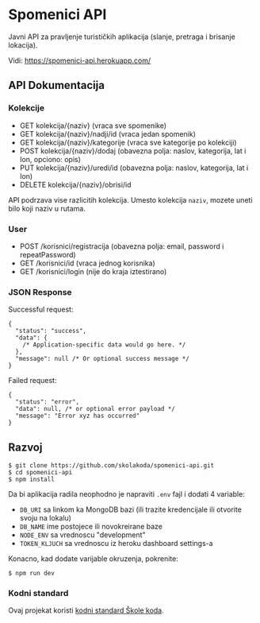 # Spomenici API

Javni API za pravljenje turističkih aplikacija (slanje, pretraga i brisanje lokacija).

Vidi: https://spomenici-api.herokuapp.com/

## API Dokumentacija

### Kolekcije

- GET kolekcija/{naziv} (vraca sve spomenike)
- GET kolekcija/{naziv}/nadji/id (vraca jedan spomenik)
- GET kolekcija/{naziv}/kategorije (vraca sve kategorije po kolekciji)
- POST kolekcija/{naziv}/dodaj (obavezna polja: naslov, kategorija, lat i lon, opciono: opis)
- PUT kolekcija/{naziv}/uredi/id (obavezna polja: naslov, kategorija, lat i lon)
- DELETE kolekcija/{naziv}/obrisi/id

API podrzava vise razlicitih kolekcija. Umesto kolekcija `naziv`, mozete uneti bilo koji naziv u rutama.

### User

- POST /korisnici/registracija (obavezna polja: email, password i repeatPassword)
- GET /korisnici/id (vraca jednog korisnika)
- GET /korisnici/login (nije do kraja iztestirano)


### JSON Response

Successful request:

```
{
  "status": "success",
  "data": {
    /* Application-specific data would go here. */
  },
  "message": null /* Or optional success message */
}
```

Failed request:

```
{
  "status": "error",
  "data": null, /* or optional error payload */
  "message": "Error xyz has occurred"
}
```

## Razvoj

```
$ git clone https://github.com/skolakoda/spomenici-api.git
$ cd spomenici-api
$ npm install
```

Da bi aplikacija radila neophodno je napraviti `.env` fajl i dodati 4 variable:

- `DB_URI` sa linkom ka MongoDB bazi (ili trazite kredencijale ili otvorite svoju na lokalu)
- `DB_NAME` ime postojece ili novokreirane baze
- `NODE_ENV` sa vrednoscu "development"
- `TOKEN_KLJUCH` sa vrednoscu iz heroku dashboard settings-a

Konacno, kad dodate varijable okruzenja, pokrenite:

```
$ npm run dev
```

### Kodni standard

Ovaj projekat koristi [kodni standard Škole koda](https://github.com/skolakoda/kodni-standard).
